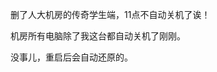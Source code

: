 <!--
 * @Author: LetMeFly
 * @Date: 2025-03-08 23:00:55
 * @LastEditors: LetMeFly.xyz
 * @LastEditTime: 2025-03-08 23:01:31
-->
删了人大机房的传奇学生端，11点不自动关机了诶！

机房所有电脑除了我这台都自动关机了刚刚。

没事儿，重启后会自动还原的。
